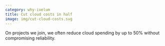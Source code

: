 ```yaml
---
category: why-ivelum
title: Cut cloud costs in half
image: img/cut-cloud-costs.svg
---
```


On projects we join, we often reduce cloud spending by up to 50% without compromising reliability.
